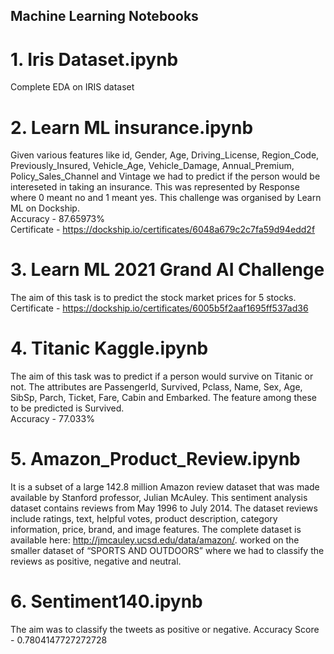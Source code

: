 ## Machine Learning Notebooks
# 1. Iris Dataset.ipynb
Complete EDA on IRIS dataset

# 2. Learn ML insurance.ipynb
Given various features like id, Gender, Age, Driving_License, Region_Code, Previously_Insured, Vehicle_Age, Vehicle_Damage, Annual_Premium, Policy_Sales_Channel and Vintage we had to predict if the person would be intereseted in taking an insurance. This was represented by Response where 0 meant no and 1 meant yes. This challenge was organised by Learn ML on Dockship.                                                                                                                                                                       
Accuracy - 87.65973%                                                                                                                                                               
Certificate - https://dockship.io/certificates/6048a679c2c7fa59d94edd2f

# 3. Learn ML 2021 Grand AI Challenge
The aim of this task is to predict the stock market prices for 5 stocks.                                                                                                           
Certificate - https://dockship.io/certificates/6005b5f2aaf1695ff537ad36

# 4. Titanic Kaggle.ipynb
The aim of this task was to predict if a person would survive on Titanic or not. The attributes are PassengerId, Survived, Pclass, Name, Sex, Age, SibSp, Parch, Ticket, Fare, Cabin and Embarked. The feature among these to be predicted is Survived.                                                                                                           
Accuracy - 77.033%

# 5. Amazon_Product_Review.ipynb
It is a subset of a large 142.8 million Amazon review dataset that was made available by Stanford professor, Julian McAuley. This sentiment analysis dataset contains reviews from May 1996 to July 2014. The dataset reviews include ratings, text, helpful votes, product description, category information, price, brand, and image features. 
The complete dataset is available here:
http://jmcauley.ucsd.edu/data/amazon/.
worked on the smaller dataset of “SPORTS AND OUTDOORS” where we had to classify the reviews as positive, negative and neutral.

# 6. Sentiment140.ipynb
The aim was to classify the tweets as positive or negative. 
Accuracy Score - 0.7804147727272728 
